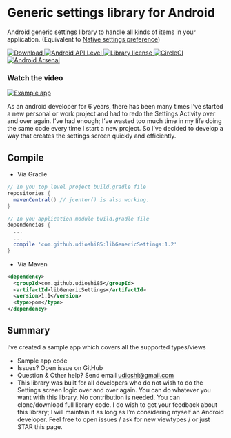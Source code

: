 # Generic settings library for Android

Android generic settings library to handle all kinds of items in your application. (Equivalent to [Native settings preference](https://developer.android.com/guide/topics/ui/settings.html))

[ ![Download](https://api.bintray.com/packages/udioshi85/maven/libGenericSettings/images/download.svg) ](https://bintray.com/udioshi85/maven/libGenericSettings/_latestVersion)
[ ![Android API Level](https://img.shields.io/badge/API-15%2B-blue.svg) ]()
[ ![Library license](https://img.shields.io/badge/License-Apache--2.0-blue.svg) ]()
[![CircleCI](https://circleci.com/gh/UdiOshi85/GenericSettings.svg?style=svg)](https://circleci.com/gh/UdiOshi85/GenericSettings)
[![Android Arsenal]( https://img.shields.io/badge/Android%20Arsenal-Android%20Generic%20settings%20library-green.svg?style=flat )]( https://android-arsenal.com/details/1/6452 )

### Watch the video
[![Example app](https://img.youtube.com/vi/ywjI1ErnBgw/0.jpg)](https://www.youtube.com/watch?v=ywjI1ErnBgw)

As an android developer for 6 years, there has been many
times I’ve started a new personal or work project and had to
redo the Settings Activity over and over again. I’ve had
enough; I’ve wasted too much time in my life doing the same
code every time I start a new project. So I’ve decided to
develop a way that creates the settings screen quickly and
efficiently.


## Compile

* Via Gradle
```gradle
// In you top level project build.gradle file
repositories {
  mavenCentral() // jcenter() is also working.
}

// In you application module build.gradle file
dependencies {
  ...
  ...
  compile 'com.github.udioshi85:libGenericSettings:1.2'
}
````  

* Via Maven
````xml
<dependency>
  <groupId>com.github.udioshi85</groupId>
  <artifactId>libGenericSettings</artifactId>
  <version>1.1</version>
  <type>pom</type>
</dependency>
````

## Summary
I’ve created a sample app which covers all the supported types/views
* Sample app code
* Issues? Open issue on GitHub
* Question & Other help? Send email udioshi@gmail.com
* This library was built for all developers who do not wish
to do the Settings screen logic over and over again. You
can do whatever you want with this library. No
contribution is needed. You can clone/download full
library code. I do wish to get your feedback about this
library; I will maintain it as long as I’m considering
myself an Android developer. Feel free to open issues /
ask for new viewtypes / or just STAR this page.
